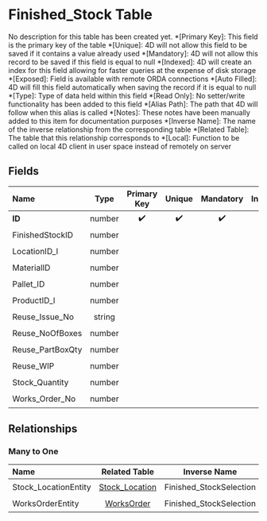 ﻿# Finished_Stock Table
No description for this table has been created yet.
*[Primary Key]: This field is the primary key of the table
*[Unique]: 4D will not allow this field to be saved if it contains a value already used
*[Mandatory]: 4D will not allow this record to be saved if this field is equal to null
*[Indexed]: 4D will create an index for this field allowing for faster queries at the expense of disk storage
*[Exposed]: Field is available with remote ORDA connections
*[Auto Filled]: 4D will fill this field automatically when saving the record if it is equal to null
*[Type]: Type of data held within this field
*[Read Only]: No setter/write functionality has been added to this field
*[Alias Path]: The path that 4D will follow when this alias is called
*[Notes]: These notes have been manually added to this item for documentation purposes
*[Inverse Name]: The name of the inverse relationship from the corresponding table
*[Related Table]: The table that this relationship corresponds to
*[Local]: Function to be called on local 4D client in user space instead of remotely on server
## Fields
|Name|Type|Primary Key|Unique|Mandatory|Indexed|Exposed|Auto Filled|Notes|
|:---|:---:|:---:|:---:|:---:|:---:|:---:|:---:|:---:|
|**ID**|number|✔️|✔️|✔️|✔️|✔️|✔️||
|FinishedStockID|number||||✔️|✔️|||
|LocationID_l|number||||✔️|✔️|||
|MaterialID|number||||✔️|✔️|||
|Pallet_ID|number|||||✔️|||
|ProductID_l|number||||✔️|✔️|||
|Reuse_Issue_No|string|||||✔️|||
|Reuse_NoOfBoxes|number|||||✔️|||
|Reuse_PartBoxQty|number|||||✔️|||
|Reuse_WIP|number|||||✔️|||
|Stock_Quantity|number|||||✔️|||
|Works_Order_No|number||||✔️|✔️|||
## Relationships
### Many to One
|Name|Related Table|Inverse Name|Exposed|Notes|
|:---|:---:|:---:|:---:|:---:|
|Stock_LocationEntity|[Stock_Location](Stock_Location.md)|Finished_StockSelection|✔️||
|WorksOrderEntity|[WorksOrder](WorksOrder.md)|Finished_StockSelection|✔️||